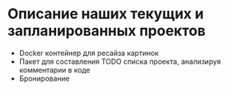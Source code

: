 # Описание наших текущих и запланированных проектов

* Docker контейнер для ресайза картинок
* Пакет для составления TODO списка проекта, анализируя комментарии в коде
* Бронирование